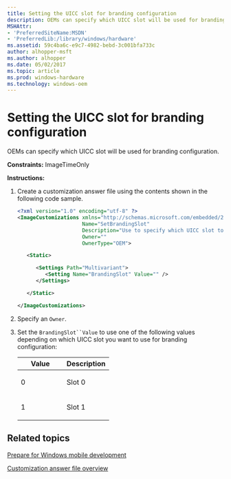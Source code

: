```yaml
---
title: Setting the UICC slot for branding configuration
description: OEMs can specify which UICC slot will be used for branding configuration.
MSHAttr:
- 'PreferredSiteName:MSDN'
- 'PreferredLib:/library/windows/hardware'
ms.assetid: 59c4ba6c-e9c7-4982-bebd-3c001bfa733c
author: alhopper-msft
ms.author: alhopper
ms.date: 05/02/2017
ms.topic: article
ms.prod: windows-hardware
ms.technology: windows-oem
---
```


# Setting the UICC slot for branding configuration


OEMs can specify which UICC slot will be used for branding configuration.

<a href="" id="constraints---imagetimeonly"></a>**Constraints:** ImageTimeOnly  

<a href="" id="instructions-"></a>**Instructions:**  
1.  Create a customization answer file using the contents shown in the following code sample.

    ```XML
    <?xml version="1.0" encoding="utf-8" ?>  
    <ImageCustomizations xmlns="http://schemas.microsoft.com/embedded/2004/10/ImageUpdate"  
                         Name="SetBrandingSlot"  
                         Description="Use to specify which UICC slot to use for branding configuration."
                         Owner=""  
                         OwnerType="OEM"> 

       <Static>

          <Settings Path="Multivariant">  
             <Setting Name="BrandingSlot" Value="" /> 
          </Settings>  

       </Static>

    </ImageCustomizations>
    ```

2.  Specify an `Owner`.

3.  Set the `BrandingSlot``Value` to use one of the following values depending on which UICC slot you want to use for branding configuration:

    <table>
    <colgroup>
    <col width="50%" />
    <col width="50%" />
    </colgroup>
    <thead>
    <tr class="header">
    <th>Value</th>
    <th>Description</th>
    </tr>
    </thead>
    <tbody>
    <tr class="odd">
    <td><p>0</p></td>
    <td><p>Slot 0</p></td>
    </tr>
    <tr class="even">
    <td><p>1</p></td>
    <td><p>Slot 1</p></td>
    </tr>
    </tbody>
    </table>

## Related topics

[Prepare for Windows mobile development](https://docs.microsoft.com/en-us/windows-hardware/manufacture/mobile/preparing-for-windows-mobile-development)

[Customization answer file overview](https://docs.microsoft.com/en-us/windows-hardware/customize/mobile/mcsf/customization-answer-file)

